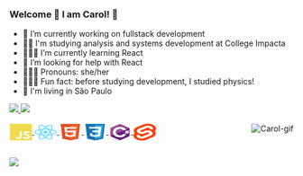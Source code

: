 ### Welcome 👋 I am Carol! 🖖


- 🔭 I’m currently working on fullstack development
- 👩‍🎓 I'm studying analysis and systems development at College Impacta 
- 👩🏻‍💻 I’m currently learning React
- 🤔 I’m looking for help with React
- 💁🏻‍♀️ Pronouns: she/her
- 👩🏻‍🏫 Fun fact: before studying development, I studied physics!
- 📍 I'm living in São Paulo

<div>
  <a href="https://github.com/carol-cloud">
  <img height="180em" src="https://github-readme-stats.vercel.app/api?username=carol-cloud&show_icons=true&theme=radical&include_all_commits=true&count_private=true"/>
  <img height="180em" src="https://github-readme-stats.vercel.app/api/top-langs/?username=carol-cloud&layout=compact&langs_count=7&theme=radical"/>
</div>
  
<div style="display: inline_block"><br>
  <img align="center" alt="Carol-Js" height="30" width="40" src="https://raw.githubusercontent.com/devicons/devicon/master/icons/javascript/javascript-plain.svg">
  <img align="center" alt="Carol-React" height="30" width="40" src="https://raw.githubusercontent.com/devicons/devicon/master/icons/react/react-original.svg">
  <img align="center" alt="Carol-HTML" height="30" width="40" src="https://raw.githubusercontent.com/devicons/devicon/master/icons/html5/html5-original.svg">
  <img align="center" alt="Carol-CSS" height="30" width="40" src="https://raw.githubusercontent.com/devicons/devicon/master/icons/css3/css3-original.svg">
  <img align="center" alt="Carol-Csharp" height="30" width="40" src="https://raw.githubusercontent.com/devicons/devicon/master/icons/csharp/csharp-original.svg">
  <img align="center" alt="Carol-Svelte" height="30" width="40" src="https://raw.githubusercontent.com/devicons/devicon/master/icons/svelte/svelte-original.svg">
  <img align="right" height="180em" alt="Carol-gif" src="https://i.picasion.com/pic91/465006f9d3bd211ba761d592c9d2e912.gif">
</div>
  
  ##
  
  <div> 
<!--   <a href = "mailto:"><img src="https://img.shields.io/badge/-Gmail-%23333?style=for-the-badge&logo=gmail&logoColor=white" target="_blank"></a> -->
  <a href="https://www.linkedin.com/in/ana-carolina-as/" target="_blank"><img src="https://img.shields.io/badge/-LinkedIn-%230077B5?style=for-the-badge&logo=linkedin&logoColor=white" target="_blank"></a> 
 
 
</div>

